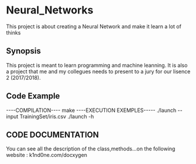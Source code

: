 # Neural_Networks
This project is about creating a Neural Network and make it learn a lot of thinks

## Synopsis
This project is meant to learn programming and machine leanning. It is also a project that me and my collegues needs to present to a jury for our lisence 2 (2017/2018).

## Code Example
----COMPILATION----
make
----EXECUTION EXEMPLES-----
./launch --input TrainingSet/iris.csv
./launch -h


## CODE DOCUMENTATION
You can see all the description of the class,methods...on the following website :
k1nd0ne.com/docxygen


